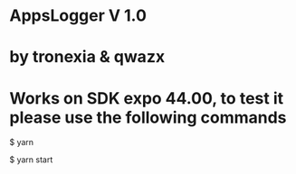 # AppsLogger V 1.0
# by tronexia & qwazx

# Works on SDK expo 44.00, to test it please use the following commands
$ yarn

$ yarn start
